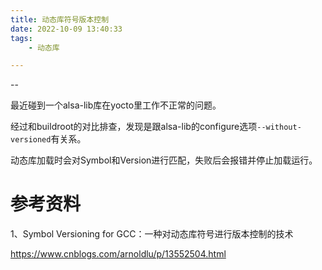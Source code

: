 ```yaml
---
title: 动态库符号版本控制
date: 2022-10-09 13:40:33
tags:
	- 动态库

---
```


--

最近碰到一个alsa-lib库在yocto里工作不正常的问题。

经过和buildroot的对比排查，发现是跟alsa-lib的configure选项`--without-versioned`有关系。



动态库加载时会对Symbol和Version进行匹配，失败后会报错并停止加载运行。



# 参考资料

1、Symbol Versioning for GCC：一种对动态库符号进行版本控制的技术

https://www.cnblogs.com/arnoldlu/p/13552504.html

